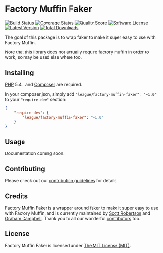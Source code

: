 Factory Muffin Faker
====================

[![Build Status](https://img.shields.io/travis/thephpleague/factory-muffin-faker/master.svg?style=flat-square)](https://travis-ci.org/thephpleague/factory-muffin-faker)
[![Coverage Status](https://img.shields.io/scrutinizer/coverage/g/thephpleague/factory-muffin-faker/master.svg?style=flat-square)](https://scrutinizer-ci.com/g/thephpleague/factory-muffin-faker/code-structure/master)
[![Quality Score](https://img.shields.io/scrutinizer/g/thephpleague/factory-muffin-faker/master.svg?style=flat-square)](https://scrutinizer-ci.com/g/thephpleague/factory-muffin-faker/?branch=master)
[![Software License](https://img.shields.io/badge/license-MIT-brightgreen.svg?style=flat-square)](LICENSE)
[![Latest Version](https://img.shields.io/github/release/thephpleague/factory-muffin-faker.svg?style=flat-square)](https://github.com/thephpleague/factory-muffin-faker/releases)
[![Total Downloads](https://img.shields.io/packagist/dt/league/factory-muffin-faker.svg?style=flat-square)](https://packagist.org/packages/league/factory-muffin-faker)

The goal of this package is to wrap faker to make it super easy to use with Factory Muffin.

Note that this library does not actually require factory muffin in order to work, so may be used else where too.


## Installing

[PHP](https://php.net) 5.4+ and [Composer](https://getcomposer.org) are required.

In your composer.json, simply add `"league/factory-muffin-faker": "~1.0"` to your `"require-dev"` section:
```json
{
    "require-dev": {
        "league/factory-muffin-faker": "~1.0"
    }
}
```


## Usage

Documentation coming soon.


## Contributing

Please check out our [contribution guidelines](CONTRIBUTING.md) for details.


## Credits

Factory Muffin Faker is a wrapper around faker to make it super easy to use with Factory Muffin, and is currently maintained by [Scott Robertson](https://github.com/scottrobertson) and [Graham Campbell](https://github.com/GrahamCampbell). Thank you to all our wonderful [contributors](https://github.com/thephpleague/factory-muffin-faker/contributors) too.


## License

Factory Muffin Faker is licensed under [The MIT License (MIT)](LICENSE).
